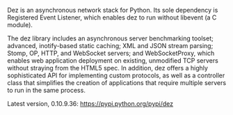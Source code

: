 Dez is an asynchronous network stack for Python. Its sole dependency is Registered Event Listener, which enables dez to run without libevent (a C module).

The dez library includes an asynchronous server benchmarking toolset; advanced, inotify-based static caching; XML and JSON stream parsing; Stomp, OP, HTTP, and WebSocket servers; and WebSocketProxy, which enables web application deployment on existing, unmodified TCP servers without straying from the HTML5 spec. In addition, dez offers a highly sophisticated API for implementing custom protocols, as well as a controller class that simplifies the creation of applications that require multiple servers to run in the same process.

Latest version, 0.10.9.36: https://pypi.python.org/pypi/dez
